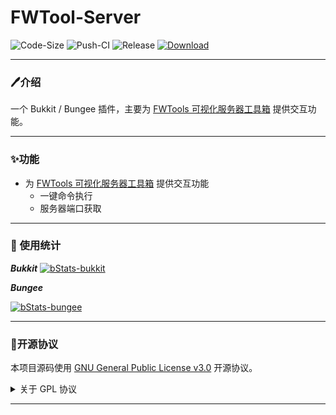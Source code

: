 # FWTool-Server
![Code-Size](https://img.shields.io/github/languages/code-size/Yurinann/FWTool-Server)
![Push-CI](https://github.com/Yurinann/FWTool-Server/actions/workflows/push-ci.yml/badge.svg?branch=main)
![Release](https://img.shields.io/github/v/release/Yurinann/FWTool-Server)
[![Download](https://img.shields.io/github/downloads/Yurinann/FWTool-Server/total)](https://github.com/YuFWTool-Server/releases)

---

### 🖊介绍

一个 Bukkit / Bungee 插件，主要为 [FWTools 可视化服务器工具箱](https://www.mcbbs.net/thread-1317628-1-1.html) 提供交互功能。

---

### ✨功能

- 为 [FWTools 可视化服务器工具箱](https://www.mcbbs.net/thread-1317628-1-1.html) 提供交互功能
  - 一键命令执行
  - 服务器端口获取

---

### 🧵 使用统计

***Bukkit***
[![bStats-bukkit](https://bstats.org/signatures/bukkit/FWTool-Server.svg)](https://bstats.org/plugin/bukkit/FWTool-Server/14735)

***Bungee***

[![bStats-bungee](https://bstats.org/signatures/bungeecord/FWTool-Server.svg)](https://bstats.org/plugin/bungee/FWTool-Server/14736)

---

### 🚩开源协议

本项目源码使用 [GNU General Public License v3.0](https://opensource.org/licenses/GPL-3.0) 开源协议。

<details>
  <summary>关于 GPL 协议</summary>

>
> GNU General Public Licence (GPL) 有可能是开源界最常用的许可模式。GPL 保证了所有开发者的权利，同时为使用者提供了足够的复制，分发，修改的权利，包括：
>
> - 可自由复制: 你可以将软件复制到你的电脑，你客户的电脑，或者任何地方。复制份数没有任何限制。
>
> - 可自由分发: 在你的网站提供下载，拷贝到U盘送人，或者将源代码打印出来从窗户扔出去（环保起见，请别这样做）。
>
> - 可以用来盈利: 你可以在分发软件时候收费，但你必须在收费前向你的客户提供该软件的 GNU GPL 许可协议，以便让他们知道，他们可以从别的渠道免费得到这份软件，以及你收费的理由。
>
> - 可自由修改: 如果你想添加或删除某个功能，没问题，如果你想在别的项目中使用部分代码，也没问题，唯一的要求是，使用了这段代码的项目也必须使用 GPL 协议。
>
> 需要注意的是，分发的时候，需要明确提供源代码和二进制文件，另外，用于某些程序的某些协议有一些问题和限制，你可以看一下 @PierreJoye 写的 Practical Guide to GPL Compliance 一文。使用 GPL 协议，你必须在源代码代码中包含相应信息，以及协议本身。
>
> 以上文字来自 [关于GNU,GPL](https://zhuanlan.zhihu.com/p/123268399) 。
>

</details>

---